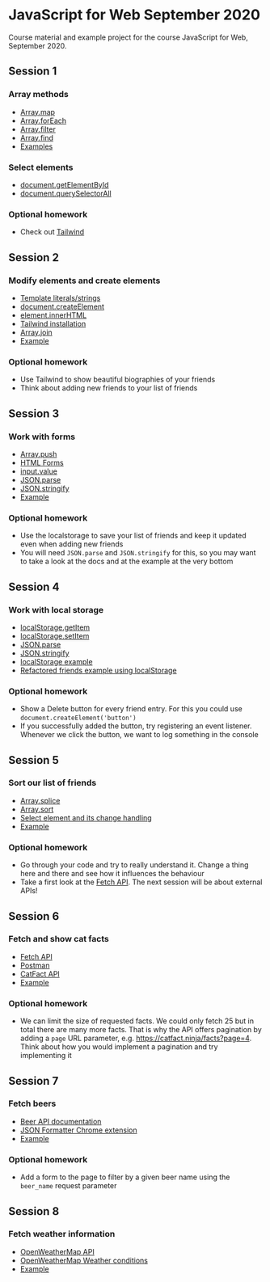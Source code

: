 # JavaScript for Web September 2020

Course material and example project for the course JavaScript for Web, September 2020.

## Session 1

### Array methods

* [Array.map](https://developer.mozilla.org/en-US/docs/Web/JavaScript/Reference/Global_Objects/Array/map)
* [Array.forEach](https://developer.mozilla.org/en-US/docs/Web/JavaScript/Reference/Global_Objects/Array/forEach)
* [Array.filter](https://developer.mozilla.org/en-US/docs/Web/JavaScript/Reference/Global_Objects/Array/filter)
* [Array.find](https://developer.mozilla.org/en-US/docs/Web/JavaScript/Reference/Global_Objects/Array/find)
* [Examples](https://codesandbox.io/s/eloquent-rubin-wn2e9?file=/src/index.js)

### Select elements

* [document.getElementById](https://developer.mozilla.org/en-US/docs/Web/API/Document/getElementById)
* [document.querySelectorAll](https://developer.mozilla.org/en-US/docs/Web/API/Document/querySelectorAll)

### Optional homework

* Check out [Tailwind](https://tailwindcss.com/)

## Session 2

### Modify elements and create elements

* [Template literals/strings](https://developer.mozilla.org/en-US/docs/Web/JavaScript/Reference/template_strings)
* [document.createElement](https://developer.mozilla.org/en-US/docs/Web/API/Document/createElement)
* [element.innerHTML](https://developer.mozilla.org/en-US/docs/Web/API/Element/innerHTML)
* [Tailwind installation](https://tailwindcss.com/docs/installation#using-tailwind-via-cdn)
* [Array.join](https://developer.mozilla.org/en-US/docs/Web/JavaScript/Reference/Global_Objects/Array/join)
* [Example](https://codesandbox.io/s/inspiring-wave-1m816?file=/src/index.js)

### Optional homework

* Use Tailwind to show beautiful biographies of your friends
* Think about adding new friends to your list of friends

## Session 3

### Work with forms

* [Array.push](https://developer.mozilla.org/en-US/docs/Web/JavaScript/Reference/Global_Objects/Array/push)
* [HTML Forms](https://www.w3schools.com/html/html_forms.asp)
* [input.value](https://www.w3schools.com/tags/att_input_value.asp)
* [JSON.parse](https://developer.mozilla.org/en-US/docs/Web/JavaScript/Reference/Global_Objects/JSON/parse)
* [JSON.stringify](https://developer.mozilla.org/en-US/docs/Web/JavaScript/Reference/Global_Objects/JSON/stringify)
* [Example](https://codesandbox.io/s/session-3-0vywr?file=/src/index.js)

### Optional homework

* Use the localstorage to save your list of friends and keep it updated even when adding new friends
* You will need `JSON.parse` and `JSON.stringify` for this, so you may want to take a look at the docs and at the example at the very bottom

## Session 4

### Work with local storage

* [localStorage.getItem](https://developer.mozilla.org/en-US/docs/Web/API/Storage/getItem)
* [localStorage.setItem](https://developer.mozilla.org/en-US/docs/Web/API/Storage/setItem)
* [JSON.parse](https://developer.mozilla.org/en-US/docs/Web/JavaScript/Reference/Global_Objects/JSON/parse)
* [JSON.stringify](https://developer.mozilla.org/en-US/docs/Web/JavaScript/Reference/Global_Objects/JSON/stringify)
* [localStorage example](https://codesandbox.io/s/session-4-localstorage-91cwf?file=/src/index.js)
* [Refactored friends example using localStorage](https://codesandbox.io/s/session-4-mq7vc)

### Optional homework

* Show a Delete button for every friend entry. For this you could use `document.createElement('button')`
* If you successfully added the button, try registering an event listener. Whenever we click the button, we want to log something in the console

## Session 5

### Sort our list of friends

* [Array.splice](https://developer.mozilla.org/de/docs/Web/JavaScript/Reference/Global_Objects/Array/splice)
* [Array.sort](https://developer.mozilla.org/en-US/docs/Web/JavaScript/Reference/Global_Objects/Array/sort)
* [Select element and its change handling](https://developer.mozilla.org/en-US/docs/Web/API/HTMLElement/change_event)
* [Example](https://codesandbox.io/s/session-5-hlwms?file=/index.html)

### Optional homework

* Go through your code and try to really understand it. Change a thing here and there and see how it influences the behaviour
* Take a first look at the [Fetch API](https://developer.mozilla.org/en-US/docs/Web/API/Fetch_API/Using_Fetch). The next session will be about external APIs!

## Session 6

### Fetch and show cat facts

* [Fetch API](https://developer.mozilla.org/en-US/docs/Web/API/Fetch_API/Using_Fetch)
* [Postman](https://www.postman.com/downloads/)
* [CatFact API](https://catfact.ninja/)
* [Example](https://codesandbox.io/s/session-6-2sor7?file=/src/index.js)

### Optional homework

* We can limit the size of requested facts. We could only fetch 25 but in total there are many more facts. That is why the API offers pagination by adding a `page` URL parameter, e.g. https://catfact.ninja/facts?page=4. Think about how you would implement a pagination and try implementing it

## Session 7

### Fetch beers

* [Beer API documentation](https://punkapi.com/documentation/v2)
* [JSON Formatter Chrome extension](https://chrome.google.com/webstore/detail/json-formatter/bcjindcccaagfpapjjmafapmmgkkhgoa)
* [Example](https://codesandbox.io/s/session-7-57shj?file=/src/index.js)

### Optional homework

* Add a form to the page to filter by a given beer name using the `beer_name` request parameter

## Session 8

### Fetch weather information

* [OpenWeatherMap API](https://openweathermap.org/api)
* [OpenWeatherMap Weather conditions](https://openweathermap.org/weather-conditions)
* [Example](https://codesandbox.io/s/session-8-rwif9?file=/index.html)
